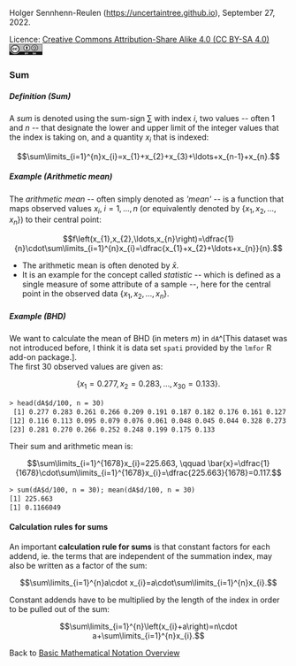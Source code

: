 Holger Sennhenn-Reulen (https://uncertaintree.github.io), September 27, 2022. 

Licence: [Creative Commons Attribution-Share Alike 4.0 (CC BY-SA 4.0)   <img src="https://github.com/uncertaintree/uncertaintree.github.io/blob/master/oer/cc_by_sa.png" width="60" height="20">](https://creativecommons.org/licenses/by-sa/4.0/)

### Sum

##### Definition (Sum)

A *sum* is denoted using the sum-sign $\sum$ with index $i$, two values -- often $1$ and $n$ -- that designate the lower and upper limit of the integer values that the index is taking on, and a quantity $x_{i}$ that is indexed:

$$\sum\limits_{i=1}^{n}x_{i}=x_{1}+x_{2}+x_{3}+\ldots+x_{n-1}+x_{n}.$$

##### Example (Arithmetic mean)

The *arithmetic mean* -- often simply denoted as *'mean'* -- is a function that maps observed values $x_{i}$, $i=1,\ldots,n$ (or equivalently denoted by $\{x_{1},x_{2},\ldots,x_{n}\}$) to their central point:

$$f\left(x_{1},x_{2},\ldots,x_{n}\right)=\dfrac{1}{n}\cdot\sum\limits_{i=1}^{n}x_{i}=\dfrac{x_{1}+x_{2}+\ldots+x_{n}}{n}.$$

- The arithmetic mean is often denoted by $\bar{x}$.
- It is an example for the concept called *statistic* -- which is defined as a single measure of some attribute of a sample --, here for the central point in the observed data $\{x_{1},x_{2},\ldots,x_{n}\}$.

##### Example (BHD)

We want to calculate the mean of BHD (in meters *m*) in `dA`^[This dataset was not introduced before, I think it is data set `spati` provided by the `lmfor` R add-on package.].  
The first $30$ observed values are given as: 

$$\{x_{1}=0.277,x_{2}=0.283,\ldots,x_{30}=0.133\}.$$

```
> head(dA$d/100, n = 30)
 [1] 0.277 0.283 0.261 0.266 0.209 0.191 0.187 0.182 0.176 0.161 0.127
[12] 0.116 0.113 0.095 0.079 0.076 0.061 0.048 0.045 0.044 0.328 0.273
[23] 0.281 0.270 0.266 0.252 0.248 0.199 0.175 0.133
```

Their sum and arithmetic mean is:

$$\sum\limits_{i=1}^{1678}x_{i}=225.663, \qquad \bar{x}=\dfrac{1}{1678}\cdot\sum\limits_{i=1}^{1678}x_{i}=\dfrac{225.663}{1678}=0.117.$$

```
> sum(dA$d/100, n = 30); mean(dA$d/100, n = 30)
[1] 225.663
[1] 0.1166049
```

#### Calculation rules for sums

An important **calculation rule for sums** is that constant factors for each addend, ie. the terms that are independent of the summation index, may also be written as a factor of the sum: 

$$\sum\limits_{i=1}^{n}a\cdot x_{i}=a\cdot\sum\limits_{i=1}^{n}x_{i}.$$

Constant addends have to be multiplied by the length of the index in order to be pulled out of the sum:

$$\sum\limits_{i=1}^{n}\left(x_{i}+a\right)=n\cdot a+\sum\limits_{i=1}^{n}x_{i}.$$

Back to [Basic Mathematical Notation Overview](https://github.com/uncertaintree/uncertaintree.github.io/blob/master/oer/basic_mathematical_notation/00_index.md)
